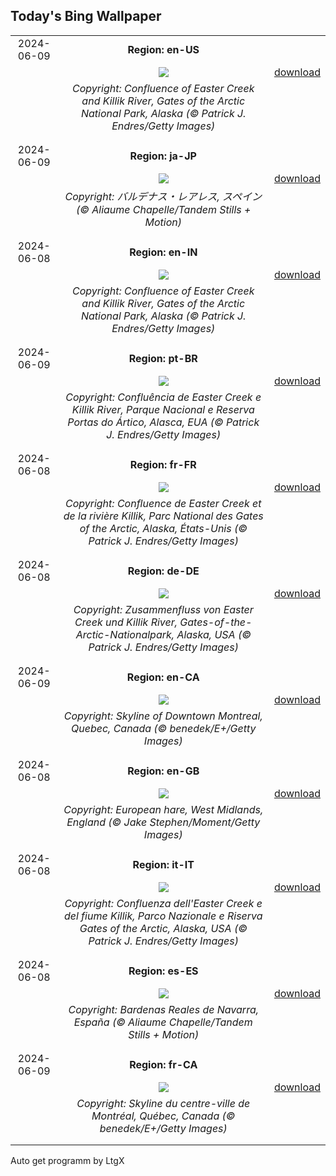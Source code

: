 ## Today's Bing Wallpaper
|      |      |      |
| :----: | :----: | :----: |
|2024-06-09|**Region: en-US**||
||![](https://www.bing.com/th?id=OHR.KillikRiverAlaska_EN-US6860539516_UHD.jpg&pid=hp&w=1152&h=648&rs=1&c=4)| [download](https://www.bing.com/th?id=OHR.KillikRiverAlaska_EN-US6860539516_UHD.jpg)|
||*Copyright: Confluence of Easter Creek and Killik River, Gates of the Arctic National Park, Alaska (© Patrick J. Endres/Getty Images)*
||
|||
|2024-06-09|**Region: ja-JP**||
||![](https://www.bing.com/th?id=OHR.BardenasBiosphere_JA-JP3263055841_UHD.jpg&pid=hp&w=1152&h=648&rs=1&c=4)| [download](https://www.bing.com/th?id=OHR.BardenasBiosphere_JA-JP3263055841_UHD.jpg)|
||*Copyright: バルデナス・レアレス, スペイン (© Aliaume Chapelle/Tandem Stills + Motion)*
||
|||
|2024-06-08|**Region: en-IN**||
||![](https://www.bing.com/th?id=OHR.KillikRiverAlaska_EN-IN7273907470_UHD.jpg&pid=hp&w=1152&h=648&rs=1&c=4)| [download](https://www.bing.com/th?id=OHR.KillikRiverAlaska_EN-IN7273907470_UHD.jpg)|
||*Copyright: Confluence of Easter Creek and Killik River, Gates of the Arctic National Park, Alaska (© Patrick J. Endres/Getty Images)*
||
|||
|2024-06-09|**Region: pt-BR**||
||![](https://www.bing.com/th?id=OHR.KillikRiverAlaska_PT-BR9004579454_UHD.jpg&pid=hp&w=1152&h=648&rs=1&c=4)| [download](https://www.bing.com/th?id=OHR.KillikRiverAlaska_PT-BR9004579454_UHD.jpg)|
||*Copyright: Confluência de Easter Creek e Killik River, Parque Nacional e Reserva Portas do Ártico, Alasca, EUA (© Patrick J. Endres/Getty Images)*
||
|||
|2024-06-08|**Region: fr-FR**||
||![](https://www.bing.com/th?id=OHR.KillikRiverAlaska_FR-FR3251837973_UHD.jpg&pid=hp&w=1152&h=648&rs=1&c=4)| [download](https://www.bing.com/th?id=OHR.KillikRiverAlaska_FR-FR3251837973_UHD.jpg)|
||*Copyright: Confluence de Easter Creek et de la rivière Killik, Parc National des Gates of the Arctic, Alaska, États-Unis (© Patrick J. Endres/Getty Images)*
||
|||
|2024-06-08|**Region: de-DE**||
||![](https://www.bing.com/th?id=OHR.KillikRiverAlaska_DE-DE8386979162_UHD.jpg&pid=hp&w=1152&h=648&rs=1&c=4)| [download](https://www.bing.com/th?id=OHR.KillikRiverAlaska_DE-DE8386979162_UHD.jpg)|
||*Copyright: Zusammenfluss von Easter Creek und Killik River, Gates-of-the-Arctic-Nationalpark, Alaska, USA (© Patrick J. Endres/Getty Images)*
||
|||
|2024-06-09|**Region: en-CA**||
||![](https://www.bing.com/th?id=OHR.CanadianGP_EN-CA8496728904_UHD.jpg&pid=hp&w=1152&h=648&rs=1&c=4)| [download](https://www.bing.com/th?id=OHR.CanadianGP_EN-CA8496728904_UHD.jpg)|
||*Copyright: Skyline of Downtown Montreal, Quebec, Canada (© benedek/E+/Getty Images)*
||
|||
|2024-06-08|**Region: en-GB**||
||![](https://www.bing.com/th?id=OHR.SummerJuneHare_EN-GB7076303066_UHD.jpg&pid=hp&w=1152&h=648&rs=1&c=4)| [download](https://www.bing.com/th?id=OHR.SummerJuneHare_EN-GB7076303066_UHD.jpg)|
||*Copyright: European hare, West Midlands, England (© Jake Stephen/Moment/Getty Images)*
||
|||
|2024-06-08|**Region: it-IT**||
||![](https://www.bing.com/th?id=OHR.KillikRiverAlaska_IT-IT4840241449_UHD.jpg&pid=hp&w=1152&h=648&rs=1&c=4)| [download](https://www.bing.com/th?id=OHR.KillikRiverAlaska_IT-IT4840241449_UHD.jpg)|
||*Copyright: Confluenza dell'Easter Creek e del fiume Killik, Parco Nazionale e Riserva Gates of the Arctic, Alaska, USA (© Patrick J. Endres/Getty Images)*
||
|||
|2024-06-08|**Region: es-ES**||
||![](https://www.bing.com/th?id=OHR.BardenasBiosphere_ES-ES5583013155_UHD.jpg&pid=hp&w=1152&h=648&rs=1&c=4)| [download](https://www.bing.com/th?id=OHR.BardenasBiosphere_ES-ES5583013155_UHD.jpg)|
||*Copyright: Bardenas Reales de Navarra, España (© Aliaume Chapelle/Tandem Stills + Motion)*
||
|||
|2024-06-09|**Region: fr-CA**||
||![](https://www.bing.com/th?id=OHR.CanadianGP_FR-CA8468216905_UHD.jpg&pid=hp&w=1152&h=648&rs=1&c=4)| [download](https://www.bing.com/th?id=OHR.CanadianGP_FR-CA8468216905_UHD.jpg)|
||*Copyright: Skyline du centre-ville de Montréal, Québec, Canada (© benedek/E+/Getty Images)*
||
|||

Auto get programm by LtgX
